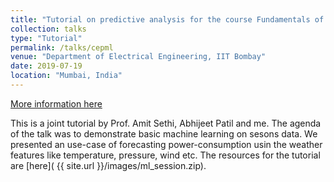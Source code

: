 ```yaml
---
title: "Tutorial on predictive analysis for the course Fundamentals of IoT Design under CEP IIT Bombay"
collection: talks
type: "Tutorial"
permalink: /talks/cepml
venue: "Department of Electrical Engineering, IIT Bombay"
date: 2019-07-19
location: "Mumbai, India"
---
```

[More information here](https://portal.iitb.ac.in/ceqipapp/courseDetails.jsp?c_id=2214)

This is a joint tutorial by Prof. Amit Sethi, Abhijeet Patil and me. The agenda of the talk was to demonstrate basic machine learning on sesons data. We presented an use-case of forecasting power-consumption usin the weather features like temperature, pressure, wind etc. The resources for the tutorial are [here]( {{ site.url }}/images/ml_session.zip).
